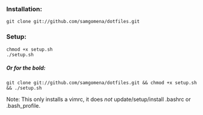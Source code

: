 ### Installation:

    git clone git://github.com/samgomena/dotfiles.git

### Setup:

    chmod +x setup.sh
    ./setup.sh  

##### Or for the bold:

    git clone git://github.com/samgomena/dotfiles.git && chmod +x setup.sh && ./setup.sh


Note: This only installs a vimrc, it does *not* update/setup/install .bashrc or .bash_profile.
